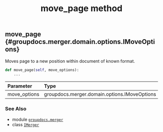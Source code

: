 ﻿---
title: move_page method
second_title: GroupDocs.Merger for Python via .NET API References
description: 
type: docs
url: /python-net/groupdocs.merger/imerger/move_page/
is_root: false
weight: 70
---

## move_page {#groupdocs.merger.domain.options.IMoveOptions}

Moves page to a new position within document of known format.



```python
def move_page(self, move_options):
    ...
```


| Parameter | Type | Description |
| :- | :- | :- |
| move_options | groupdocs.merger.domain.options.IMoveOptions |  |



### See Also
* module [`groupdocs.merger`](../../)
* class [`IMerger`](/merger/python-net/groupdocs.merger/imerger)
